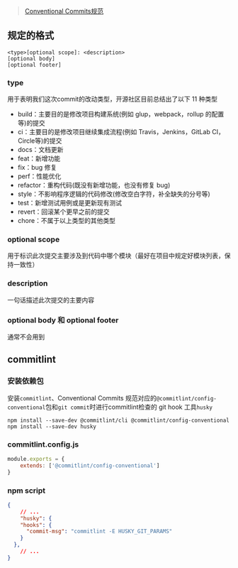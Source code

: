 > [Conventional Commits规范](https://link.juejin.im/?target=https%3A%2F%2Fconventionalcommits.org%2F%23conventional-commits-100-beta2) 

## 规定的格式

```poe
<type>[optional scope]: <description>
[optional body]
[optional footer]
```
### type
用于表明我们这次commit的改动类型，开源社区目前总结出了以下 11 种类型
- build：主要目的是修改项目构建系统(例如 glup，webpack，rollup 的配置等)的提交
- ci：主要目的是修改项目继续集成流程(例如 Travis，Jenkins，GitLab CI，Circle等)的提交
- docs：文档更新
- feat：新增功能
- fix：bug 修复
- perf：性能优化
- refactor：重构代码(既没有新增功能，也没有修复 bug)
- style：不影响程序逻辑的代码修改(修改空白字符，补全缺失的分号等)
- test：新增测试用例或是更新现有测试
- revert：回滚某个更早之前的提交
- chore：不属于以上类型的其他类型

### optional scope
用于标识此次提交主要涉及到代码中哪个模块（最好在项目中规定好模块列表，保持一致性）

### description
一句话描述此次提交的主要内容

### optional body 和 optional footer
通常不会用到

## commitlint
### 安装依赖包
安装`commitlint`、Conventional Commits 规范对应的`@commitlint/config-conventional`包和`git commit`时进行commitlint检查的 git hook 工具`husky`
```
npm install --save-dev @commitlint/cli @commitlint/config-conventional
npm install --save-dev husky
```
### commitlint.config.js
```js
module.exports = {
	extends: ['@commitlint/config-conventional']
}
```
### npm script
```json
{
	// ...
	"husky": {
    "hooks": {
      "commit-msg": "commitlint -E HUSKY_GIT_PARAMS"
    }
  },
	// ...
}
```

